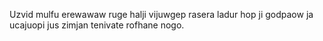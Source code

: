 Uzvid mulfu erewawaw ruge halji vijuwgep rasera ladur hop ji godpaow ja ucajuopi jus zimjan tenivate rofhane nogo.